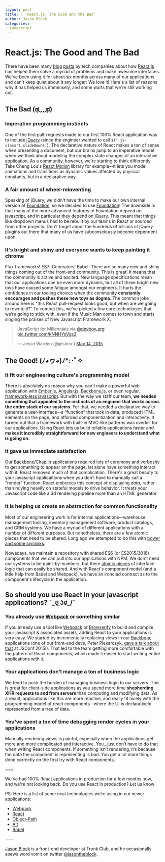 ```yaml
---
layout: post
title: ! 'React.js: the Good and the Bad'
author: Jason Block
categories:
- javascript
---
```

# React.js: The Good and The Bad

There have been many [blog](http://techblog.netflix.com/2015/01/netflix-likes-react.html) [posts](http://yahooeng.tumblr.com/post/101682875656/evolving-yahoo-mail) by tech companies about how [React.js](https://facebook.github.io/react) has helped them solve a myriad of problems and make awesome interfaces. We've been using it for about six months across many of our applications and can't keep quiet about it any longer: We love it! Here's a list of reasons why it has helped us immensely, and some warts that we're still working out.

<!--more-->

## The Bad (ಥ﹏ಥ)

### Imperative programming instincts
One of the first pull-requests made to our first 100% React application was to include [jQuery](http://jquery.com/) (since the engineer wanted to call `$('.js-class').slideDown()`). The declarative nature of React makes a ton of sense when presenting a document, but our brains jump to an imperative model when we think about modeling the complex state changes of an interactive application. As a community, however, we're starting to think differently. Take Cheng Lou's [React Motion](https://github.com/chenglou/react-motion) library for example--it lets you model animations and transitions as dynamic values affected by physical constants, but in a declarative way. 

### A fair amount of wheel-reinventing
Speaking of jQuery, we didn't have the time to make our own internal version of [Foundation](http://foundation.zurb.com/), so we decided to use [Foundation](http://foundation.zurb.com/)! The downside is that many of the more advanced features of Foundation depend on javascript, and in particular they depend on jQuery. This meant that things like dropdown menus had to be rebuilt by our teams in React or sourced from other projects. Don't forget about the hundreds of billions of jQuery plugins out there that many of us have subconsciously become dependent upon.

### It's bright and shiny and everyone wants to keep painting it chrome
Flux frameworks! ES7! Generators! Babel! There are so many new and shiny things coming out of the front-end community. This is great! It means that the community is active and excited. New language specifications mean that our applications can be even more dynamic, but all of these bright new toys have caused some fatigue amongst our engineers. It hurts the confidence in our tooling choices when the community **constantly encourages and pushes these new toys as dogma**. The common joke around here is "this React pull-request looks good, but when are we going to rewrite it?” To combat this, we’ve picked a few core technologies that we’re going to stick with, even if the Music Man comes to town and starts singing the praises of New Javascript Framework X. 

<blockquote class="twitter-tweet" lang="en"><p lang="en" dir="ltr">JavaScript for Millennials via <a href="https://twitter.com/devboy_org">@devboy_org</a> <a href="http://t.co/kNNHYoVgs2">pic.twitter.com/kNNHYoVgs2</a></p>&mdash; Jesse Warden (@jesterxl) <a href="https://twitter.com/jesterxl/status/598885321808424960">May 14, 2015</a></blockquote>
<script async src="//platform.twitter.com/widgets.js" charset="utf-8"></script>

## The Good! (ﾉ◕ヮ◕)ﾉ*:･ﾟ✧

### It fit our engineering culture's programming model
There is absolutely no reason why you can't make a powerful web application with [Ember.js](http://emberjs.com/), [Angular.js](https://angularjs.org/), [Backbone.js](http://backbonejs.org/), or even regular, [framework-less javascript](http://vanilla-js.com/). But with the way we staff our team, **we needed something that appealed to the instincts of an engineer that works across the entire stack of our systems**. For that, we needed a declarative way to generate a user-interface--a “function” that took in data, produced HTML elements on the page, and afforded componentization and interactivity. It turned out that a framework with built-in MVC-like patterns was overkill for our applications. Using React lets us build reliable applications faster and **makes it incredibly straightforward for new engineers to understand what is going on**. 

### It gave us immediate satisfaction
Our [Backbone](https://backbonejs.org)/[Chaplin](http://chaplinjs.org/) applications required lots of ceremony and verbosity to get something to appear on the page, let alone have something interact with it. React removed much of that complication. There's a great beauty to your javascript applicaitions when you don't have to manually call a "render" function. React embraces this concept of displaying _data_, rather than relying heavily on stateful models to drive behavior. It treats your Javascript code like a 3d rendering pipeline more than an HTML generator. 

### It is helping us create an abstraction for common functionality
Most of our engineering work is for internal applications--warehouse management tooling, inventory management software, product catalogs, and CRM systems. We have a myriad of different applications with a number of different purposes. But nonetheless, there are a few atomic pieces that need to be shared. Long ago we attempted to do this with [bower and some symlinks](http://techblog.trunkclub.com/programming/ui/2015/02/20/front-end-composition-at-trunk-club.html).

Nowadays, we maintain a repository with shared ES6 (or ES2015/2016) components that we can pull into our applications with NPM. We don't need our systems to be paint-by-numbers, but there [atomic pieces](http://atomicdesign.bradfrost.com/chapter-2/) of interface logic that can easily be shared. And with React's component model (and a little help from Babel and Webpack), we have an ironclad contract as to the component's lifecycle in the application.


## So should you use React in your javascript applications? ¯\_ಠ ͟ʖಠ_/¯

### You already use [Webpack](https://webpack.github.io/) or something similar

If you already use a tool like [Webpack](https://webpack.github.io/) or [Browserify](http://browserify.org/) to build and compile your javascript & associated assets, adding React to your applications is very easy. We started by incrementally replacing views in our [Backbone](http:///backbonejs.org) applications (one of our front-end devs, Peter Piekarczyk, [gave a talk about that](https://speakerdeck.com/ppiekarczyk/the-hybrid-backbone-and-react-app) at JSConf 2015!). That led to the team getting more comfortable with the pattern of React components, which made it easier to start writing entire applications with it.

<script async class="speakerdeck-embed" data-id="6da6a60cd6c542c4a2072df9cd0772ed" data-ratio="1.77777777777778" src="//speakerdeck.com/assets/embed.js"></script> 

### Your applications don’t manage a ton of business logic

We tend to push the burden of managing business logic to our servers. This is great for client-side applications as you spend more time **shepherding XHR requests to and from servers** than computing and modifying data. As a result, applications like this are more reactive, and really fit nicely with the programming model of react components--where the UI is declaratively represented from a tree of data. 

### You’ve spent a ton of time debugging render cycles in your applications

Manually rendering views is painful, especially when the applications get more and more complicated and interactive. You...just don’t have to do that when writing React components. If something isn’t rendering, it’s because the data the component is representing is bad. You get a lot more things done correctly on the first try with React components.

===

We've had 100% React applications in production for a few months now, and we're not looking back. Do you use React in production? Let us know!

PS: Here is a list of some neat technologies we’re using in our newer applications:

- [Webpack](https://webpack.github.io/)
- [React](https://facebook.github.io/react/)
- [Object-Path](https://github.com/mariocasciaro/object-path)
- [Alt](http://alt.js.org/)
- [Babel](http://babeljs.org)

===

[Jason Block](mailto:jason@jasontheblock.com) is a front-end developer at Trunk Club, and he occasionally spews word vomit on twitter [@jasontheblock](https://www.twitter.com/jasontheblock).